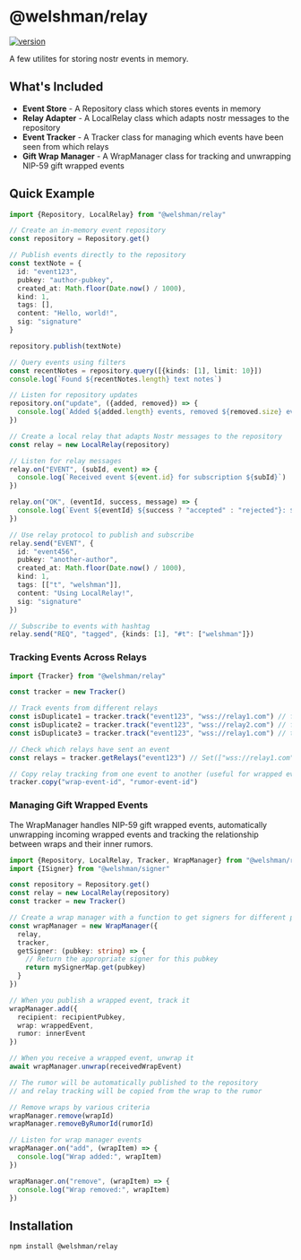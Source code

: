 # @welshman/relay

[![version](https://badgen.net/npm/v/@welshman/relay)](https://npmjs.com/package/@welshman/relay)

A few utilites for storing nostr events in memory.

## What's Included

- **Event Store** - A Repository class which stores events in memory
- **Relay Adapter** - A LocalRelay class which adapts nostr messages to the repository
- **Event Tracker** - A Tracker class for managing which events have been seen from which relays
- **Gift Wrap Manager** - A WrapManager class for tracking and unwrapping NIP-59 gift wrapped events

## Quick Example

```typescript
import {Repository, LocalRelay} from "@welshman/relay"

// Create an in-memory event repository
const repository = Repository.get()

// Publish events directly to the repository
const textNote = {
  id: "event123",
  pubkey: "author-pubkey",
  created_at: Math.floor(Date.now() / 1000),
  kind: 1,
  tags: [],
  content: "Hello, world!",
  sig: "signature"
}

repository.publish(textNote)

// Query events using filters
const recentNotes = repository.query([{kinds: [1], limit: 10}])
console.log(`Found ${recentNotes.length} text notes`)

// Listen for repository updates
repository.on("update", ({added, removed}) => {
  console.log(`Added ${added.length} events, removed ${removed.size} events`)
})

// Create a local relay that adapts Nostr messages to the repository
const relay = new LocalRelay(repository)

// Listen for relay messages
relay.on("EVENT", (subId, event) => {
  console.log(`Received event ${event.id} for subscription ${subId}`)
})

relay.on("OK", (eventId, success, message) => {
  console.log(`Event ${eventId} ${success ? "accepted" : "rejected"}: ${message}`)
})

// Use relay protocol to publish and subscribe
relay.send("EVENT", {
  id: "event456",
  pubkey: "another-author",
  created_at: Math.floor(Date.now() / 1000),
  kind: 1,
  tags: [["t", "welshman"]],
  content: "Using LocalRelay!",
  sig: "signature"
})

// Subscribe to events with hashtag
relay.send("REQ", "tagged", {kinds: [1], "#t": ["welshman"]})
```

### Tracking Events Across Relays

```typescript
import {Tracker} from "@welshman/relay"

const tracker = new Tracker()

// Track events from different relays
const isDuplicate1 = tracker.track("event123", "wss://relay1.com") // false
const isDuplicate2 = tracker.track("event123", "wss://relay2.com") // false
const isDuplicate3 = tracker.track("event123", "wss://relay1.com") // true (duplicate)

// Check which relays have sent an event
const relays = tracker.getRelays("event123") // Set(["wss://relay1.com", "wss://relay2.com"])

// Copy relay tracking from one event to another (useful for wrapped events)
tracker.copy("wrap-event-id", "rumor-event-id")
```

### Managing Gift Wrapped Events

The WrapManager handles NIP-59 gift wrapped events, automatically unwrapping incoming wrapped events and tracking the relationship between wraps and their inner rumors.

```typescript
import {Repository, LocalRelay, Tracker, WrapManager} from "@welshman/relay"
import {ISigner} from "@welshman/signer"

const repository = Repository.get()
const relay = new LocalRelay(repository)
const tracker = new Tracker()

// Create a wrap manager with a function to get signers for different pubkeys
const wrapManager = new WrapManager({
  relay,
  tracker,
  getSigner: (pubkey: string) => {
    // Return the appropriate signer for this pubkey
    return mySignerMap.get(pubkey)
  }
})

// When you publish a wrapped event, track it
wrapManager.add({
  recipient: recipientPubkey,
  wrap: wrappedEvent,
  rumor: innerEvent
})

// When you receive a wrapped event, unwrap it
await wrapManager.unwrap(receivedWrapEvent)

// The rumor will be automatically published to the repository
// and relay tracking will be copied from the wrap to the rumor

// Remove wraps by various criteria
wrapManager.remove(wrapId)
wrapManager.removeByRumorId(rumorId)

// Listen for wrap manager events
wrapManager.on("add", (wrapItem) => {
  console.log("Wrap added:", wrapItem)
})

wrapManager.on("remove", (wrapItem) => {
  console.log("Wrap removed:", wrapItem)
})
```

## Installation

```bash
npm install @welshman/relay
```
